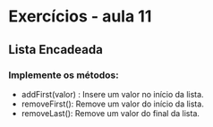 # Exercícios - aula 11

## Lista Encadeada

### Implemente os métodos:
- addFirst(valor) : Insere um valor no início da lista.
- removeFirst(): Remove um valor do início da lista.
- removeLast(): Remove um valor do final da lista.
